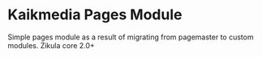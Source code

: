 Kaikmedia Pages Module
============
Simple pages module as a result of migrating from pagemaster to custom modules.
Zikula core 2.0+

